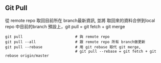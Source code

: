 ## Git Pull

從 remote repo 取回目前所在 branch最新資訊, 並將 取回來的資料合併到local repo 中目前的branch
預設上，git pull = git fetch + git merge

```git
git pull 						# 與 remote repo 
git pull --all					# 跟 remote repo 所有 branch做更新
git pull --rebase  				# 用 git rebase 取代 git merge, 
								# git pull --rebase = git fetch + git rebase origin/master
```